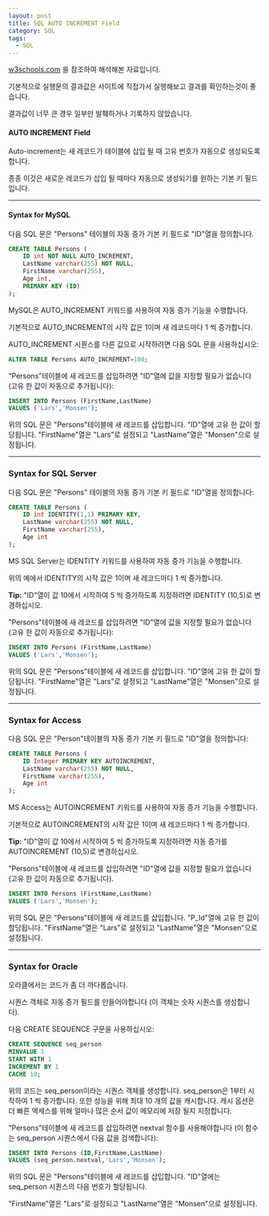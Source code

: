 ```yaml
---
layout: post
title: SQL AUTO INCREMENT Field
category: SQL
tags:
  - SQL
---
```




[w3schools.com](www.w3schools.com/sql) 을 참조하여 해석해본 자료입니다.

기본적으로 실행문의 결과값은 사이트에 직접가서 실행해보고 결과를 확인하는것이 좋습니다.

결과값이 너무 큰 경우 일부만 발췌하거나 기록하지 않았습니다.



####  AUTO INCREMENT Field

Auto-increment는 새 레코드가 테이블에 삽입 될 때 고유 번호가 자동으로 생성되도록 합니다.

종종 이것은 새로운 레코드가 삽입 될 때마다 자동으로 생성되기를 원하는 기본 키 필드입니다.

---



#### Syntax for MySQL

다음 SQL 문은 "Persons" 테이블의 자동 증가 기본 키 필드로 "ID"열을 정의합니다.

```sql
CREATE TABLE Persons (
    ID int NOT NULL AUTO_INCREMENT,
    LastName varchar(255) NOT NULL,
    FirstName varchar(255),
    Age int,
    PRIMARY KEY (ID)
);
```

MySQL은 AUTO_INCREMENT 키워드를 사용하여 자동 증가 기능을 수행합니다.

기본적으로 AUTO_INCREMENT의 시작 값은 1이며 새 레코드마다 1 씩 증가합니다.



AUTO_INCREMENT 시퀀스를 다른 값으로 시작하려면 다음 SQL 문을 사용하십시오:

```sql
ALTER TABLE Persons AUTO_INCREMENT=100;
```



"Persons"테이블에 새 레코드를 삽입하려면 "ID"열에 값을 지정할 필요가 없습니다 (고유 한 값이 자동으로 추가됩니다):

```sql
INSERT INTO Persons (FirstName,LastName)
VALUES ('Lars','Monsen');
```



위의 SQL 문은 "Persons"테이블에 새 레코드를 삽입합니다. "ID"열에 고유 한 값이 할당됩니다. "FirstName"열은 "Lars"로 설정되고 "LastName"열은 "Monsen"으로 설정됩니다.

---



### Syntax for SQL Server

다음 SQL 문은 "Persons" 테이블의 자동 증가 기본 키 필드로 "ID"열을 정의합니다:

```sql
CREATE TABLE Persons (
    ID int IDENTITY(1,1) PRIMARY KEY,
    LastName varchar(255) NOT NULL,
    FirstName varchar(255),
    Age int
);
```

MS SQL Server는 IDENTITY 키워드를 사용하여 자동 증가 기능을 수행합니다.

위의 예에서 IDENTITY의 시작 값은 1이며 새 레코드마다 1 씩 증가합니다.

**Tip:** "ID"열이 값 10에서 시작하여 5 씩 증가하도록 지정하려면 IDENTITY (10,5)로 변경하십시오.



"Persons"테이블에 새 레코드를 삽입하려면 "ID"열에 값을 지정할 필요가 없습니다 (고유 한 값이 자동으로 추가됩니다):

```sql
INSERT INTO Persons (FirstName,LastName)
VALUES ('Lars','Monsen');
```

위의 SQL 문은 "Persons"테이블에 새 레코드를 삽입합니다. "ID"열에 고유 한 값이 할당됩니다. "FirstName"열은 "Lars"로 설정되고 "LastName"열은 "Monsen"으로 설정됩니다.

---



### Syntax for Access

다음 SQL 문은 "Person"테이블의 자동 증가 기본 키 필드로 "ID"열을 정의합니다:

```sql
CREATE TABLE Persons (
    ID Integer PRIMARY KEY AUTOINCREMENT,
    LastName varchar(255) NOT NULL,
    FirstName varchar(255),
    Age int
);
```

MS Access는 AUTOINCREMENT 키워드를 사용하여 자동 증가 기능을 수행합니다.

기본적으로 AUTOINCREMENT의 시작 값은 1이며 새 레코드마다 1 씩 증가합니다.

**Tip:** "ID"열이 값 10에서 시작하여 5 씩 증가하도록 지정하려면 자동 증가를 AUTOINCREMENT (10,5)로 변경하십시오.



"Persons"테이블에 새 레코드를 삽입하려면 "ID"열에 값을 지정할 필요가 없습니다 (고유 한 값이 자동으로 추가됩니다).

```sql
INSERT INTO Persons (FirstName,LastName)
VALUES ('Lars','Monsen');
```

위의 SQL 문은 "Persons"테이블에 새 레코드를 삽입합니다. "P_Id"열에 고유 한 값이 할당됩니다. "FirstName"열은 "Lars"로 설정되고 "LastName"열은 "Monsen"으로 설정됩니다.

---



### Syntax for Oracle

오라클에서는 코드가 좀 더 까다롭습니다.

시퀀스 객체로 자동 증가 필드를 만들어야합니다 (이 객체는 숫자 시퀀스를 생성합니다).

다음 CREATE SEQUENCE 구문을 사용하십시오:

```sql
CREATE SEQUENCE seq_person
MINVALUE 1
START WITH 1
INCREMENT BY 1
CACHE 10;
```

위의 코드는 seq_person이라는 시퀀스 객체를 생성합니다. seq_person은 1부터 시작하여 1 씩 증가합니다. 또한 성능을 위해 최대 10 개의 값을 캐시합니다. 캐시 옵션은 더 빠른 액세스를 위해 얼마나 많은 순서 값이 메모리에 저장 될지 지정합니다.



"Persons"테이블에 새 레코드를 삽입하려면 nextval 함수를 사용해야합니다 (이 함수는 seq_person 시퀀스에서 다음 값을 검색합니다):

```sql
INSERT INTO Persons (ID,FirstName,LastName)
VALUES (seq_person.nextval,'Lars','Monsen');
```

위의 SQL 문은 "Persons"테이블에 새 레코드를 삽입합니다. "ID"열에는 seq_person 시퀀스의 다음 번호가 할당됩니다.

"FirstName"열은 "Lars"로 설정되고 "LastName"열은 "Monsen"으로 설정됩니다.